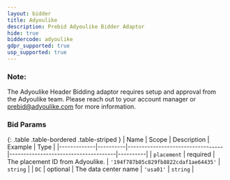 ```yaml
---
layout: bidder
title: Adyoulike
description: Prebid Adyoulike Bidder Adaptor
hide: true
biddercode: adyoulike
gdpr_supported: true
usp_supported: true
---
```


### Note:
The Adyoulike Header Bidding adaptor requires setup and approval from the Adyoulike team. Please reach out to your account manager or prebid@adyoulike.com for more information.

### Bid Params

{: .table .table-bordered .table-striped }
| Name        | Scope    | Description                      | Example                              | Type     |
|-------------|----------|----------------------------------|--------------------------------------|----------|
| `placement` | required | The placement ID from Adyoulike. | `'194f787b85c829fb8822cdaf1ae64435'` | `string` |
| `DC`        | optional | The data center name             | `'usa01'`                            | `string` |
